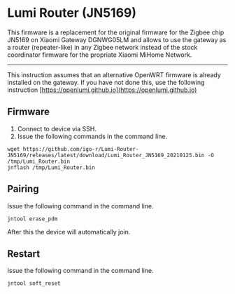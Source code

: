 # Lumi Router (JN5169)

This firmware is a replacement for the original firmware for the Zigbee chip JN5169 on Xiaomi Gateway DGNWG05LM and allows to use the gateway as a router (repeater-like) in any Zigbee network instead of the stock coordinator firmware for the propriate Xiaomi MiHome Network.

---

This instruction assumes that an alternative OpenWRT firmware is already installed on the gateway. If you have not done this, use the following instruction [https://openlumi.github.io](https://openlumi.github.io)

## Firmware

1. Connect to device via SSH.
2. Issue the following commands in the command line.

```shell
wget https://github.com/igo-r/Lumi-Router-JN5169/releases/latest/download/Lumi_Router_JN5169_20210125.bin -O /tmp/Lumi_Router.bin 
jnflash /tmp/Lumi_Router.bin
```

## Pairing

Issue the following command in the command line.

```shell
jntool erase_pdm
```
After this the device will automatically join.

## Restart

Issue the following command in the command line.

```shell
jntool soft_reset
```
